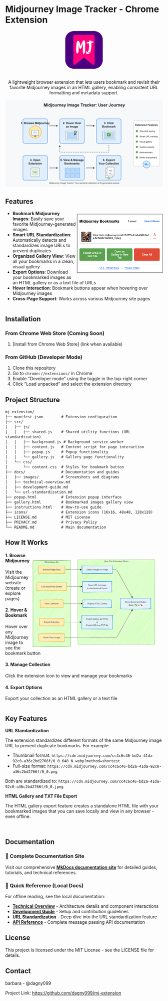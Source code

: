 # Midjourney Image Tracker - Chrome Extension

<div align="center">
  <!-- TODO: Replace with actual logo when available -->
  <img src="./icons/icon128.png" alt="Midjourney Image Tracker Logo" width="120" height="120">
  <br><br>
</div>

<p align="center"> A lightweight browser extension that lets users bookmark and revisit their favorite Midjourney images in an HTML gallery, enabling consistent URL formatting and metadata support. </p> 
<img src="./docs/images/mj-extension-user-journey-diagram.png" alt="Extension Architecture Flow" align="center" width="550">


<div style="clear:both;"></div>

## Features
<img src="./docs/images/screenshot_popup_1_bookmarked.png" alt="Extension Pop-up Window" align="right" width="275" style="padding: 10px 0px 15px 0px;">

- **Bookmark Midjourney Images**: Easily save your favorite Midjourney-generated images
- **Smart URL Standardization**: Automatically detects and standardizes image URLs to prevent duplicates
- **Organized Gallery View**: View all your bookmarks in a clean, visual gallery
- **Export Options**: Download your bookmarked images as an HTML gallery or as a text file of URLs
- **Hover Interaction**: Bookmark buttons appear when hovering over Midjourney images
- **Cross-Page Support**: Works across various Midjourney site pages

<div style="clear:both;"></div>

## Installation

### From Chrome Web Store (Coming Soon)
1. [Install from Chrome Web Store] (link when available)

### From GitHub (Developer Mode)
1. Clone this repository
2. Go to `chrome://extensions/` in Chrome
3. Enable "Developer mode" using the toggle in the top-right corner
4. Click "Load unpacked" and select the extension directory

## Project Structure

```
mj-extension/
├── manifest.json        # Extension configuration
├── src/
│   ├── js/
│   │   ├── shared.js    # Shared utility functions (URL standardization)
│   │   ├── background.js # Background service worker
│   │   ├── content.js   # Content script for page interaction
│   │   ├── popup.js     # Popup functionality
│   │   └── gallery.js   # Gallery page functionality
│   └── css/
│       └── content.css  # Styles for bookmark button
├── docs/                # Documentation and guides
│   ├── images/          # Screenshots and diagrams
│   ├── technical-overview.md
│   ├── development-guide.md
│   └── url-standardization.md
├── popup.html           # Extension popup interface
├── gallery.html         # Bookmarked images gallery view
├── instructions.html    # How-to-use guide
├── icons/               # Extension icons (16x16, 48x48, 128x128)
├── LICENSE.md           # MIT License
├── PRIVACY.md           # Privacy Policy
└── README.md            # Main documentation
```

## How It Works
<img src="./docs/images/mj-extension-simple-user-flow-v1.png" alt="User Interaction Flow" width="400" align="right" style="padding: 20px 20px 0px 0px;">

#### 1. Browse Midjourney
Visit the Midjourney website (create or explore pages)  

#### 2. Hover & Bookmark
Hover over any Midjourney image to see the bookmark button  

#### 3. Manage Collection
Click the extension icon to view and manage your bookmarks  

#### 4. Export Options
Export your collection as an HTML gallery or a text file   

<div style="clear:both;"></div>

## Key Features

**URL Standardization**  

The extension standardizes different formats of the same Midjourney image URL to prevent duplicate bookmarks. For example:

- Thumbnail format: `https://cdn.midjourney.com/cc4c6c46-bd2a-41da-92c0-a36c2bd2766f/0_0_640_N.webp?method=shortest`
- Full-size format: `https://cdn.midjourney.com/cc4c6c46-bd2a-41da-92c0-a36c2bd2766f/0_0.png`

Both are standardized to: `https://cdn.midjourney.com/cc4c6c46-bd2a-41da-92c0-a36c2bd2766f/0_0.jpeg`

**HTML Gallery and TXT File Export**  

The HTML gallery export feature creates a standalone HTML file with your bookmarked images that you can save locally and view in any browser - even offline.

<br>

## Documentation

### 📖 Complete Documentation Site
Visit our comprehensive **[MkDocs documentation site](https://dagny099.github.io/mj-extension)** for detailed guides, tutorials, and technical references.

### 📝 Quick Reference (Local Docs)
For offline reading, see the local documentation:

- **[Technical Overview](./docs/technical-overview.md)** - Architecture details and component interactions
- **[Development Guide](./docs/development-guide.md)** - Setup and contribution guidelines  
- **[URL Standardization](./docs/url-standardization.md)** - Deep dive into the URL standardization feature
- **[API Reference](./docs/api-reference.md)** - Complete message passing API documentation

## License

This project is licensed under the MIT License - see the LICENSE file for details.

## Contact

barbara - @dagny099

Project Link: https://github.com/dagny099/mj-extension